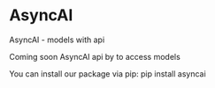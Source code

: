 # AsyncAI
AsyncAI - models with api

Coming soon AsyncAI api by to access models

You can install our package via pip:
pip install asyncai
